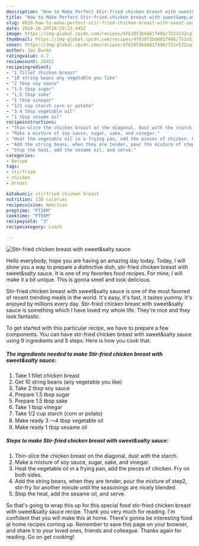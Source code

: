 ```yaml
---
description: "How to Make Perfect Stir-fried chicken breast with sweet&amp;amp;salty sauce"
title: "How to Make Perfect Stir-fried chicken breast with sweet&amp;amp;salty sauce"
slug: 6639-how-to-make-perfect-stir-fried-chicken-breast-with-sweet-and-amp-salty-sauce
date: 2020-10-29T20:29:23.945Z
image: https://img-global.cpcdn.com/recipes/4f620f3bd481f486/751x532cq70/stir-fried-chicken-breast-with-sweetsalty-sauce-recipe-main-photo.jpg
thumbnail: https://img-global.cpcdn.com/recipes/4f620f3bd481f486/751x532cq70/stir-fried-chicken-breast-with-sweetsalty-sauce-recipe-main-photo.jpg
cover: https://img-global.cpcdn.com/recipes/4f620f3bd481f486/751x532cq70/stir-fried-chicken-breast-with-sweetsalty-sauce-recipe-main-photo.jpg
author: Jon Burke
ratingvalue: 4.7
reviewcount: 26452
recipeingredient:
- "1 fillet chicken breast"
- "10 string beans any vegetable you like"
- "2 tbsp soy sauce"
- "1.5 tbsp sugar"
- "1.5 tbsp sake"
- "1 tbsp vinegar"
- "1/2 cup starch corn or potato"
- "3 4 tbsp vegetable oil"
- "1 tbsp sesame oil"
recipeinstructions:
- "Thin-slice the chicken breast on the diagonal, dust with the starch."
- "Make a mixture of soy sauce, sugar, sake, and vinegar."
- "Heat the vegetable oil in a frying pan, add the pieces of chicken. Fry on both sides."
- "Add the string beans, when they are tender, pour the mixture of step2, stir-fry for another minute until the seasonings are nicely blended."
- "Stop the heat, add the sesame oil, and serve."
categories:
- Recipe
tags:
- stirfried
- chicken
- breast

katakunci: stirfried chicken breast 
nutrition: 130 calories
recipecuisine: American
preptime: "PT26M"
cooktime: "PT56M"
recipeyield: "3"
recipecategory: Lunch

---
```



![Stir-fried chicken breast with sweet&amp;salty sauce](https://img-global.cpcdn.com/recipes/4f620f3bd481f486/751x532cq70/stir-fried-chicken-breast-with-sweetsalty-sauce-recipe-main-photo.jpg)

Hello everybody, hope you are having an amazing day today. Today, I will show you a way to prepare a distinctive dish, stir-fried chicken breast with sweet&amp;salty sauce. It is one of my favorites food recipes. For mine, I will make it a bit unique. This is gonna smell and look delicious.



Stir-fried chicken breast with sweet&amp;salty sauce is one of the most favored of recent trending meals in the world. It's easy, it's fast, it tastes yummy. It's enjoyed by millions every day. Stir-fried chicken breast with sweet&amp;salty sauce is something which I have loved my whole life. They're nice and they look fantastic.


To get started with this particular recipe, we have to prepare a few components. You can have stir-fried chicken breast with sweet&amp;salty sauce using 9 ingredients and 5 steps. Here is how you cook that.

<!--inarticleads1-->

##### The ingredients needed to make Stir-fried chicken breast with sweet&amp;salty sauce:

1. Take 1 fillet chicken breast
1. Get 10 string beans (any vegetable you like)
1. Take 2 tbsp soy sauce
1. Prepare 1.5 tbsp sugar
1. Prepare 1.5 tbsp sake
1. Take 1 tbsp vinegar
1. Take 1/2 cup starch (corn or potato)
1. Make ready 3 〜4 tbsp vegetable oil
1. Make ready 1 tbsp sesame oil




<!--inarticleads2-->

##### Steps to make Stir-fried chicken breast with sweet&amp;salty sauce:

1. Thin-slice the chicken breast on the diagonal, dust with the starch.
1. Make a mixture of soy sauce, sugar, sake, and vinegar.
1. Heat the vegetable oil in a frying pan, add the pieces of chicken. Fry on both sides.
1. Add the string beans, when they are tender, pour the mixture of step2, stir-fry for another minute until the seasonings are nicely blended.
1. Stop the heat, add the sesame oil, and serve.




So that's going to wrap this up for this special food stir-fried chicken breast with sweet&amp;salty sauce recipe. Thank you very much for reading. I'm confident that you will make this at home. There's gonna be interesting food at home recipes coming up. Remember to save this page on your browser, and share it to your loved ones, friends and colleague. Thanks again for reading. Go on get cooking!
